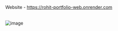 Website - https://rohit-portfolio-web.onrender.com
<br />
<br />
<br />
![image](https://user-images.githubusercontent.com/81690863/226509559-268dd413-6cfe-453f-9f67-dcb388d9923b.png)
